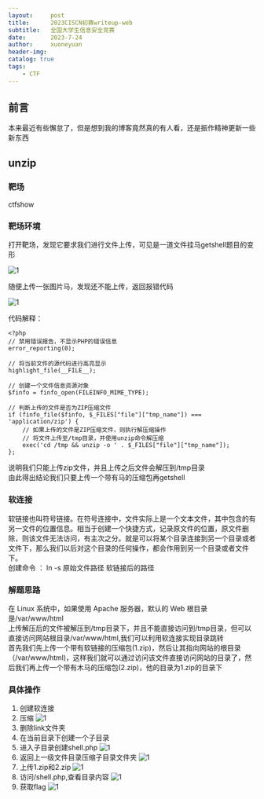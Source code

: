 ```yaml
---
layout:     post
title:      2023CISCN初赛writeup-web
subtitle:   全国大学生信息安全竞赛
date:       2023-7-24
author:     xuoneyuan
header-img: 
catalog: true
tags:
    - CTF
---
```

## 前言
本来最近有些懈怠了，但是想到我的博客竟然真的有人看，还是振作精神更新一些新东西
## unzip
### 靶场
ctfshow
### 靶场环境
打开靶场，发现它要求我们进行文件上传，可见是一道文件挂马getshell题目的变形

![1]({{site.baseurl}}/img-post/c-1.png)

随便上传一张图片马，发现还不能上传，返回报错代码

![1]({{site.baseurl}}/img-post/c-2.png)

代码解释：
~~~
<?php
// 禁用错误报告，不显示PHP的错误信息
error_reporting(0);

// 将当前文件的源代码进行高亮显示
highlight_file(__FILE__);

// 创建一个文件信息资源对象
$finfo = finfo_open(FILEINFO_MIME_TYPE);

// 判断上传的文件是否为ZIP压缩文件
if (finfo_file($finfo, $_FILES["file"]["tmp_name"]) === 'application/zip') {
    // 如果上传的文件是ZIP压缩文件，则执行解压缩操作
    // 将文件上传至/tmp目录，并使用unzip命令解压缩
    exec('cd /tmp && unzip -o ' . $_FILES["file"]["tmp_name"]);
};
~~~
说明我们只能上传zip文件，并且上传之后文件会解压到/tmp目录\
由此得出结论我们只要上传一个带有马的压缩包再getshell
### 软连接
软链接也叫符号链接。在符号连接中，文件实际上是一个文本文件，其中包含的有另一文件的位置信息。相当于创建一个快捷方式，记录原文件的位置，原文件删除，则该文件无法访问，有主次之分。就是可以将某个目录连接到另一个目录或者文件下，那么我们以后对这个目录的任何操作，都会作用到另一个目录或者文件下。\
创建命令 ：  ln -s 原始文件路径 软链接后的路径

### 解题思路
在 Linux 系统中，如果使用 Apache 服务器，默认的 Web 根目录是/var/www/html\
上传解压后的文件被解压到/tmp目录下，并且不能直接访问到/tmp目录，但可以直接访问网站根目录/var/www/html,我们可以利用软连接实现目录跳转\
首先我们先上传一个带有软链接的压缩包(1.zip)，然后让其指向网站的根目录（/var/www/html)，这样我们就可以通过访问该文件直接访问网站的目录了，然后我们再上传一个带有木马的压缩包(2.zip)，他的目录为1.zip的目录下

### 具体操作
1. 创建软连接
2. 压缩
![1]({{site.baseurl}}/img-post/c-6.png)
3. 删除link文件夹
4. 在当前目录下创建一个子目录
5. 进入子目录创建shell.php
![1]({{site.baseurl}}/img-post/c-7.png)
6. 返回上一级文件目录压缩子目录文件夹
![1]({{site.baseurl}}/img-post/c-8.png)
7. 上传1.zip和2.zip
![1]({{site.baseurl}}/img-post/c-3.png)
8. 访问/shell.php,查看目录内容
![1]({{site.baseurl}}/img-post/c-4.png)
9. 获取flag
![1]({{site.baseurl}}/img-post/c-5.png)
